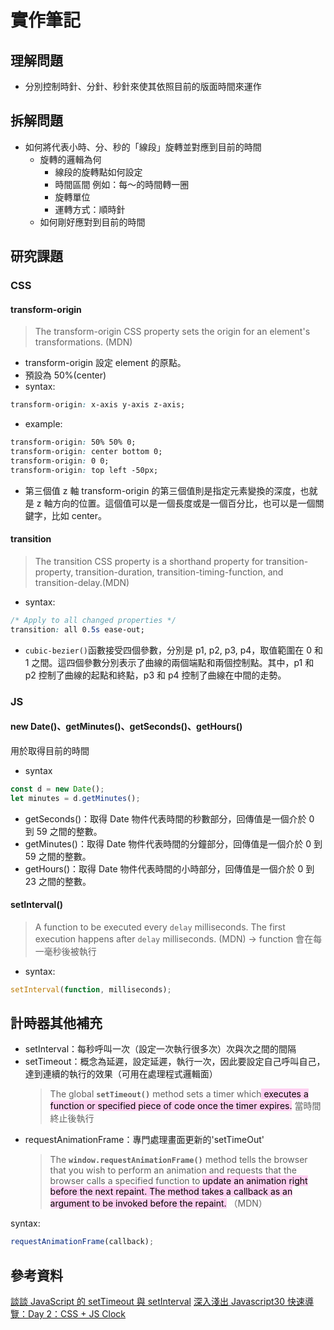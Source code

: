 # 實作筆記

## 理解問題

- 分別控制時針、分針、秒針來使其依照目前的版面時間來運作

## 拆解問題

- 如何將代表小時、分、秒的「線段」旋轉並對應到目前的時間
  - 旋轉的邏輯為何
    - 線段的旋轉點如何設定
    - 時間區間 例如：每～的時間轉一圈
    - 旋轉單位
    - 運轉方式：順時針
  - 如何剛好應對到目前的時間

## 研究課題

### CSS

#### transform-origin

> The transform-origin CSS property sets the origin for an element's transformations. (MDN)

- transform-origin 設定 element 的原點。
- 預設為 50%(center)
- syntax:

```css
transform-origin: x-axis y-axis z-axis;
```

- example:

```css
transform-origin: 50% 50% 0;
transform-origin: center bottom 0;
transform-origin: 0 0;
transform-origin: top left -50px;
```

- 第三個值 z 軸
  transform-origin 的第三個值則是指定元素變換的深度，也就是 z 軸方向的位置。這個值可以是一個長度或是一個百分比，也可以是一個關鍵字，比如 center。

#### transition

> The transition CSS property is a shorthand property for transition-property, transition-duration, transition-timing-function, and transition-delay.(MDN)

- syntax:

```CSS
/* Apply to all changed properties */
transition: all 0.5s ease-out;
```

- `cubic-bezier()`函數接受四個參數，分別是 p1, p2, p3, p4，取值範圍在 0 和 1 之間。這四個參數分別表示了曲線的兩個端點和兩個控制點。其中，p1 和 p2 控制了曲線的起點和終點，p3 和 p4 控制了曲線在中間的走勢。

### JS

#### new Date()、getMinutes()、getSeconds()、getHours()

用於取得目前的時間

- syntax

```javascript
const d = new Date();
let minutes = d.getMinutes();
```

- getSeconds()：取得 Date 物件代表時間的秒數部分，回傳值是一個介於 0 到 59 之間的整數。
- getMinutes()：取得 Date 物件代表時間的分鐘部分，回傳值是一個介於 0 到 59 之間的整數。
- getHours()：取得 Date 物件代表時間的小時部分，回傳值是一個介於 0 到 23 之間的整數。

#### setInterval()

> A function to be executed every `delay` milliseconds. The first execution happens after `delay` milliseconds. (MDN)
> → function 會在每一毫秒後被執行

- syntax:

```javascript
setInterval(function, milliseconds);
```

## 計時器其他補充

- setInterval：每秒呼叫一次（設定一次執行很多次）次與次之間的間隔
- setTimeout：概念為延遲，設定延遲，執行一次，因此要設定自己呼叫自己，達到連續的執行的效果（可用在處理程式邏輯面）
  > The global **`setTimeout()`** method sets a timer which<mark style="background: #FFB8EBA6;"> executes a function or specified piece of code once the timer expires.</mark>
  > 當時間終止後執行
- requestAnimationFrame：專門處理畫面更新的'setTimeOut'
  > The **`window.requestAnimationFrame()`** method tells the browser that you wish to perform an animation and requests that the browser calls a specified function to <mark style="background: #FFB8EBA6;">update an animation right before the next repaint. </mark><mark style="background: #FFB8EBA6;">The method takes a callback as an argument to be invoked before the repaint.</mark> （MDN）

syntax:

```javascript
requestAnimationFrame(callback);
```

## 參考資料

[談談 JavaScript 的 setTimeout 與 setInterval](https://kuro.tw/posts/2019/02/23/%E8%AB%87%E8%AB%87-JavaScript-%E7%9A%84-setTimeout-%E8%88%87-setInterval/)
[深入淺出 Javascript30 快速導覽：Day 2：CSS + JS Clock](https://www.youtube.com/watch?v=O1YsB3qxO4g&t=2491s)
